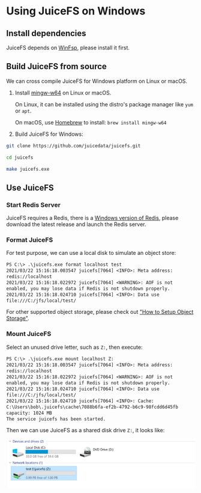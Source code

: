 # Using JuiceFS on Windows


## Install dependencies

JuiceFS depends on [WinFsp](http://www.secfs.net/winfsp/rel), please install it first.


## Build JuiceFS from source

We can cross compile JuiceFS for Windows platform on Linux or macOS.

1. Install [mingw-w64](http://mingw-w64.org) on Linux or macOS.

   On Linux, it can be installed using the distro's package manager like `yum` or `apt`.

   On macOS, use [Homebrew](https://brew.sh) to install: `brew install mingw-w64`

2. Build JuiceFS for Windows:

```bash
git clone https://github.com/juicedata/juicefs.git
```
```bash
cd juicefs
```
```bash
make juicefs.exe
```


## Use JuiceFS

### Start Redis Server

JuiceFS requires a Redis, there is a [Windows version of Redis](https://github.com/tporadowski/redis),
please download the latest release and launch the Redis server.


### Format JuiceFS

For test purpose, we can use a local disk to simulate an object store:

```
PS C:\> .\juicefs.exe format localhost test
2021/03/22 15:16:18.003547 juicefs[7064] <INFO>: Meta address: redis://localhost
2021/03/22 15:16:18.022972 juicefs[7064] <WARNING>: AOF is not enabled, you may lose data if Redis is not shutdown properly.
2021/03/22 15:16:18.024710 juicefs[7064] <INFO>: Data use file:///C:/jfs/local/test/
```

For other supported object storage, please check out ["How to Setup Object Storage"](guide/how_to_setup_object_storage.md).

### Mount JuiceFS

Select an unused drive letter, such as `Z:`, then execute:

```
PS C:\> .\juicefs.exe mount localhost Z:
2021/03/22 15:16:18.003547 juicefs[7064] <INFO>: Meta address: redis://localhost
2021/03/22 15:16:18.022972 juicefs[7064] <WARNING>: AOF is not enabled, you may lose data if Redis is not shutdown properly.
2021/03/22 15:16:18.024710 juicefs[7064] <INFO>: Data use file:///C:/jfs/local/test/
2021/03/22 15:16:18.024710 juicefs[7064] <INFO>: Cache: C:\Users\bob\.juicefs\cache\7088b6fa-ef2b-4792-b6c9-98fcdd6d45fb capacity: 1024 MB
The service juicefs has been started.
```

Then we can use JuiceFS as a shared disk drive `Z:`, it looks like:

![JuiceFS on Windows](images/juicefs-on-windows.png)
